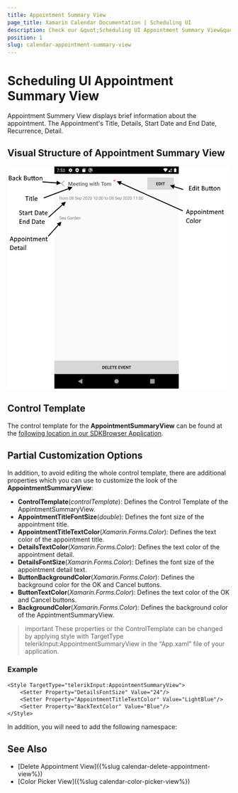 ```yaml
---
title: Appointment Summary View
page_title: Xamarin Calendar Documentation | Scheduling UI
description: Check our &quot;Scheduling UI Appointment Summary View&quot; documentation article for Telerik Calendar for Xamarin control.
position: 1
slug: calendar-appointment-summary-view
---
```


# Scheduling UI Appointment Summary View

Appointment Summery View displays brief information about the appointment. The Appointment's Title, Details, Start Date and End Date, Recurrence, Detail.
 
## Visual Structure of Appointment Summary View 

![Scheduling UI Appointment Summary View](images/calendar-appointment-summary-view.png)

## Control Template

The control template for the **AppointmentSummaryView** can be found at the [following location in our SDKBrowser Application](https://github.com/telerik/xamarin-forms-sdk/blob/master/XamarinSDK/SDKBrowser/SDKBrowser/Examples/CalendarControl/SchedulingCategory/SchedulingUIViews/AppointmentSummaryView.xaml).

## Partial Customization Options 

In addition, to avoid editing the whole control template, there are additional properties which you can use to customize the look of the **AppointmentSummaryView**: 

* **ControlTemplate**(*controlTemplate*): Defines the Control Template of the AppintmentSummaryView.
* **AppointmentTitleFontSize**(*double*): Defines the font size of the appointment title.
* **AppointmentTitleTextColor**(*Xamarin.Forms.Color*): Defines the text color of the appointment title.
* **DetailsTextColor**(*Xamarin.Forms.Color*): Defines the text color of the appointment detail.
* **DetailsFontSize**(*Xamarin.Forms.Color*): Defines the font size of the appointment detail text.
* **ButtonBackgroundColor**(*Xamarin.Forms.Color*): Defines the background color for the OK and Cancel buttons.
* **ButtonTextColor**(*Xamarin.Forms.Color*): Defines the text color of the OK and Cancel buttons.
* **BackgroundColor**(*Xamarin.Forms.Color*): Defines the background color of the AppintmentSummaryView.

>important These properties or the ControlTemplate can be changed by applying style with TargetType telerikInput:AppointmentSummaryView in the “App.xaml” file of your application. 

### Example

```XAML
<Style TargetType="telerikInput:AppointmentSummaryView">
    <Setter Property="DetailsFontSize" Value="24"/>
    <Setter Property="AppointmentTitleTextColor" Value="LightBlue"/>
    <Setter Property="BackTextColor" Value="Blue"/>
</Style>
```

In addition, you will need to add the following namespace: 

<snippet id='xmlns-telerikinput'/>

## See Also

* [Delete Appointment View]({%slug calendar-delete-appointment-view%})
* [Color Picker View]({%slug calendar-color-picker-view%})
